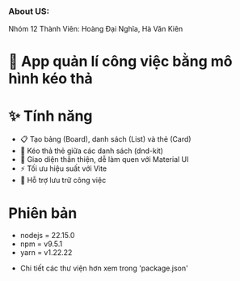 
### About US:

Nhóm 12
Thành Viên: Hoàng Đại Nghĩa, Hà Văn Kiên

# 🧩 App quản lí công việc bằng mô hình kéo thả 

# ✨ Tính năng

- 📋 Tạo bảng (Board), danh sách (List) và thẻ (Card)
- 🔄 Kéo thả thẻ giữa các danh sách (dnd-kit)
- 🎨 Giao diện thân thiện, dễ làm quen với Material UI
- ⚡ Tối ưu hiệu suất với Vite
- 📁 Hỗ trợ lưu trữ công việc

# Phiên bản
* nodejs = 22.15.0
* npm = v9.5.1
* yarn = v1.22.22
- Chi tiết các thư viện hơn xem trong 'package.json'
